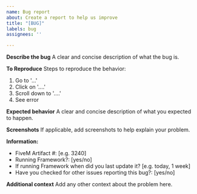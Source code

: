 ```yaml
---
name: Bug report
about: Create a report to help us improve
title: "[BUG]"
labels: bug
assignees: ''

---
```


**Describe the bug**
A clear and concise description of what the bug is.

**To Reproduce**
Steps to reproduce the behavior:
1. Go to '...'
2. Click on '....'
3. Scroll down to '....'
4. See error

**Expected behavior**
A clear and concise description of what you expected to happen.

**Screenshots**
If applicable, add screenshots to help explain your problem.

**Information:**
 - FiveM Artifact #: [e.g. 3240]
 - Running Framework?: [yes/no]
 - If running Framework when did you last update it? [e.g. today, 1 week]
 - Have you checked for other issues reporting this bug?: [yes/no]

**Additional context**
Add any other context about the problem here.

